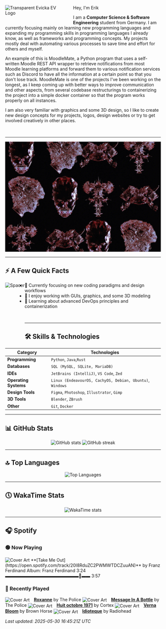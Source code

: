 <div>
  <img
       align="left"
       src="https://raw.githubusercontent.com/EvickaStudio/EvickaStudio/refs/heads/main/evfinal.gif"
       alt="Transparent Evicka EV Logo"
       width="200"
       style="margin-right: 20px; margin-bottom: 20px;"
  />
</div>
Hey, I'm Erik

  I am a **Computer Science & Software Engineering** student from Germany. I am currently focusing mainly on learning new programming languages and expanding my programming skills in programming languages I already know, as well as frameworks and programming concepts. My projects mostly deal with automating various processes to save time and effort for others and myself.

An example of this is MoodleMate, a Python program that uses a self-written Moodle REST API wrapper to retrieve notifications from most Moodle learning platforms and forward them to various notification services such as Discord to have all the information at a certain point so that you don't lose track. MoodleMate is one of the projects I've been working on the longest, as I keep coming up with better ways to improve communication and other aspects, from several codebase restructurings to containerizing the project into a simple docker container so that the program works properly on all instances.

I am also very familiar with graphics and some 3D design, so I like to create new design concepts for my projects, logos, design websites or try to get involved creatively in other places.

<br clear="left"/>

---

![imgag](evkheadpostersmol.webp)

---

## ⚡️ A Few Quick Facts

<div>
  <img align="left" height="180px" src="https://upload.wikimedia.org/wikipedia/commons/3/3d/1_120_transparent.png" alt="Spacer" />
</div>

- 🔬 Currently focusing on new coding paradigms and design workflows  
- 👀 I enjoy working with GUIs, graphics, and some 3D modeling  
- 🌱 Learning about advanced DevOps principles and containerization  

<br>

---

## 🛠️ Skills & Technologies

| **Category**          | **Technologies**                                                                                                 |
|-----------------------|------------------------------------------------------------------------------------------------------------------|
| **Programming**       | `Python`, `Java`,`Rust`                                                                                           |
| **Databases**         | `SQL (MySQL, SQLite, MariaDB)`                                                                                   |
| **IDEs**              | `JetBrains (IntelliJ)`, `VS Code`, `Zed`                                                                         |
| **Operating Systems** | `Linux (EndeavourOS, CachyOS, Debian, Ubuntu)`, `Windows`                                                        |
| **Design Tools**      | `Figma`, `Photoshop`, `Illustrator`, `Gimp`                                                                      |
| **3D Tools**          | `Blender`, `ZBrush`                                                                                              |
| **Other**             | `Git`, `Docker`                                                                                                  |

---

## 📊 GitHub Stats

<p align="center">
  <img
    src="https://github-readme-stats.vercel.app/api?username=EvickaStudio&show=reviews,discussions_started,discussions_answered,prs_merged,prs_merged_percentage&show_icons=true&theme=transparent"
    alt="GitHub stats"
    width="45%"
  />
  <img
    src="https://github-readme-streak-stats.herokuapp.com/?user=EvickaStudio&theme=transparent"
    alt="GitHub streak"
    width="45%"
  />
</p>

---

## 🔝 Top Languages

<p align="center">
  <img
    src="https://github-readme-stats.vercel.app/api/top-langs/?username=EvickaStudio&theme=transparent&layout=compact"
    alt="Top Languages"
    width="45%"
  />
</p>

---

## 🕔 WakaTime Stats

<p align="center">
  <img
    src="https://github-readme-stats.vercel.app/api/wakatime?username=evickastudio&layout=compact&theme=transparent"
    alt="WakaTime stats"
    width="45%"
  />
</p>

 ---

## 🎧 Spotify

<!-- SPOTIFY-START -->
### 🟢 Now Playing
<img src="https://i.scdn.co/image/ab67616d0000b27309a90531b85be7899c3234c4" alt="Cover Art" width="100"/>
**[Take Me Out](https://open.spotify.com/track/20I8RduZC2PWMWTDCZuuAN)** by Franz Ferdinand
Album: Franz Ferdinand
3:24 ▬▬▬▬▬▬▬▬▬▬▬▬▬▬▬▬▬🔘▬▬ 3:57

### 📜 Recently Played
<img src="https://i.scdn.co/image/ab67616d000048512043dd3544a339547d04b436" alt="Cover Art" width="64" style="vertical-align:middle;margin-right:10px;"/> **[Roxanne](https://open.spotify.com/track/3EYOJ48Et32uATr9ZmLnAo)** by The Police
<img src="https://i.scdn.co/image/ab67616d000048518ec81cc654b45ade8bdf1486" alt="Cover Art" width="64" style="vertical-align:middle;margin-right:10px;"/> **[Message In A Bottle](https://open.spotify.com/track/1oYYd2gnWZYrt89EBXdFiO)** by The Police
<img src="https://i.scdn.co/image/ab67616d0000485147a51205061053303846cb79" alt="Cover Art" width="64" style="vertical-align:middle;margin-right:10px;"/> **[Huit octobre 1971](https://open.spotify.com/track/2CsnpBAB8VQMTyPuws57ao)** by Cortex
<img src="https://i.scdn.co/image/ab67616d00004851aa9c9efc9a5509baea585572" alt="Cover Art" width="64" style="vertical-align:middle;margin-right:10px;"/> **[Verna Bloom](https://open.spotify.com/track/6shim8dQM9t0jZVvBZQHOd)** by Brown Horse
<img src="https://i.scdn.co/image/ab67616d000048516c7112082b63beefffe40151" alt="Cover Art" width="64" style="vertical-align:middle;margin-right:10px;"/> **[Idioteque](https://open.spotify.com/track/1W5XugQJGhnSATMI5n002M)** by Radiohead

_Last updated: 2025-05-30 16:45:21Z UTC_
<!-- SPOTIFY-END -->